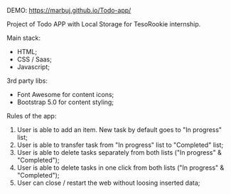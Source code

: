 DEMO: https://marbuj.github.io/Todo-app/

Project of Todo APP with Local Storage for TesoRookie internship. 

Main stack:
- HTML;
- CSS / Saas;
- Javascript;

3rd party libs:
- Font Awesome for content icons;
- Bootstrap 5.0 for content styling;

Rules of the app: 
1. User is able to add an item. New task by default goes to "In progress" list;
2. User is able to transfer task from "In progress" list to "Completed" list; 
3. User is able to delete tasks separately from both lists ("In progress" & "Completed"); 
4. User is able to delete tasks in one click from both lists ("In progress" & "Completed"); 
5. User can close / restart the web without loosing inserted data;
